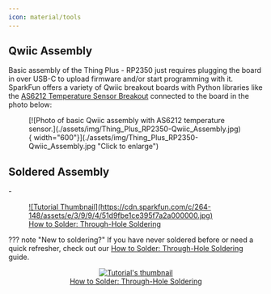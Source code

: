 ```yaml
---
icon: material/tools
---
```


<!-- This section covers any assembly steps needed to complete the guide. Can be very simple but should include a simple assembly (Qwiic, USB, etc.) and a Soldered Assmebly section link to the PTH Soldering Tutorial-->

## Qwiic Assembly

Basic assembly of the Thing Plus - RP2350 just requires plugging the board in over USB-C to upload firmware and/or start programming with it. SparkFun offers a variety of Qwiic breakout boards with Python libraries like the [AS6212 Temperature Sensor Breakout]() connected to the board in the photo below:

<figure markdown>
[![Photo of basic Qwiic assembly with AS6212 temperature sensor.](./assets/img/Thing_Plus_RP2350-Qwiic_Assembly.jpg){ width="600"}](./assets/img/Thing_Plus_RP2350-Qwiic_Assembly.jpg "Click to enlarge")
</figure>

## Soldered Assembly

<div class="grid cards" markdown>
-   <a href="https://learn.sparkfun.com/tutorials/5">
    <figure markdown>
    ![Tutorial Thumbnail](https://cdn.sparkfun.com/c/264-148/assets/e/3/9/9/4/51d9fbe1ce395f7a2a000000.jpg)
    <figcaption markdown>How to Solder: Through-Hole Soldering</figcaption>
    </figure>
    </a>
</div>


??? note "New to soldering?"
	If you have never soldered before or need a quick refresher, check out our [How to Solder: Through-Hole Soldering](https://learn.sparkfun.com/tutorials/how-to-solder-through-hole-soldering) guide.
	<p align="center">
		<a href="https://learn.sparkfun.com/tutorials/5">
		<img src="https://cdn.sparkfun.com/c/264-148/assets/e/3/9/9/4/51d9fbe1ce395f7a2a000000.jpg" alt="Tutorial's thumbnail"><br>
        How to Solder: Through-Hole Soldering</a>
	</p>
